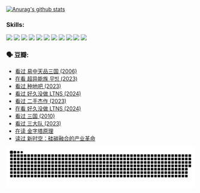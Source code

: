 
[![Anurag's github stats](https://github-readme-stats.vercel.app/api?username=w940853815)](https://github.com/anuraghazra/github-readme-stats)

### Skills:

<code><img height="32" src="https://cdn.jsdelivr.net/npm/simple-icons@v5/icons/python.svg"></code>
<code><img height="32" src="https://cdn.jsdelivr.net/npm/simple-icons@v5/icons/javascript.svg"></code>
<code><img height="32" src="https://cdn.jsdelivr.net/npm/simple-icons@v5/icons/django.svg"></code>
<code><img height="32" src="https://cdn.jsdelivr.net/npm/simple-icons@v5/icons/flask.svg"></code>
<code><img height="32" src="https://cdn.jsdelivr.net/npm/simple-icons@v5/icons/vuetify.svg"></code>
<code><img height="32" src="https://cdn.jsdelivr.net/npm/simple-icons@v5/icons/git.svg"></code>
<code><img height="32" src="https://cdn.jsdelivr.net/npm/simple-icons@v5/icons/docker.svg"></code>
<code><img height="32" src="https://cdn.jsdelivr.net/npm/simple-icons@v5/icons/postgresql.svg"></code>
<code><img height="32" src="https://cdn.jsdelivr.net/npm/simple-icons@v5/icons/elasticsearch.svg"></code>
<code><img height="32" src="https://cdn.jsdelivr.net/npm/simple-icons@v5/icons/macos.svg"></code>
<code><img height="32" src="https://cdn.jsdelivr.net/npm/simple-icons@v5/icons/linux.svg"></code>

### 🗣 豆瓣:

<!-- DOUBAN-ACTIVITIES:START -->
- [看过 易中天品三国‎ (2006)](https://www.douban.com/people/136069238/status/4529910812/?_i=08649730)
- [在看 超异能族 무빙‎ (2023)](https://www.douban.com/people/136069238/status/4527291077/?_i=08649730)
- [看过 种地吧‎ (2023)](https://www.douban.com/people/136069238/status/4527289637/?_i=08649730)
- [看过 好久没做 LTNS‎ (2024)](https://www.douban.com/people/136069238/status/4527289515/?_i=08649730)
- [看过 二手杰作‎ (2023)](https://www.douban.com/people/136069238/status/4522502716/?_i=08649730)
- [在看 好久没做 LTNS‎ (2024)](https://www.douban.com/people/136069238/status/4521969883/?_i=08649731)
- [看过 三国‎ (2010)](https://www.douban.com/people/136069238/status/4521634661/?_i=08649731)
- [看过 三大队‎ (2023)](https://www.douban.com/people/136069238/status/4510323325/?_i=08649731)
- [在读 金字塔原理](https://www.douban.com/people/136069238/status/4507497587/?_i=08649731)
- [读过 新时空：硅碳融合的产业革命](https://www.douban.com/people/136069238/status/4506659177/?_i=08649731)
<!-- DOUBAN-ACTIVITIES:END -->


![Snake animation](https://raw.githubusercontent.com/w940853815/w940853815/output/github-contribution-grid-snake.svg)

<!--
**w940853815/w940853815** is a ✨ _special_ ✨ repository because its `README.md` (this file) appears on your GitHub profile.

Here are some ideas to get you started:

- 🔭 I’m currently working on ...
- 🌱 I’m currently learning ...
- 👯 I’m looking to collaborate on ...
- 🤔 I’m looking for help with ...
- 💬 Ask me about ...
- 📫 How to reach me: ...
- 😄 Pronouns: ...
- ⚡ Fun fact: ...
-->
